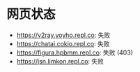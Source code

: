 # 网页状态
- https://v2ray.yoyho.repl.co: 失败
- https://chatai.cokio.repl.co: 失败
- https://figura.hpbmm.repl.co: 失败 (403)
- https://jsn.limkon.repl.co: 失败
